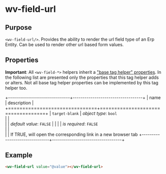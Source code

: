 ﻿<!--{"sort_order":10, "name": "wv-field-url", "label": "wv-field-url"}-->
# wv-field-url

## Purpose

`<wv-field-url/>`. Provides the ability to render the url field type of an Erp Entity. Can be used to render other url based form values.


## Properties
**Important**: All `<wv-field-*>` helpers inherit a ["base tag helper" properties](docs/developer/tag-helpers/wv-field-base). In the following list are presented only the properties that this tag helper adds or alters. Not all base tag helper properties can be implemented by this tag helper too.

+-------------------------------+-----------------------------------+
| name                          | description                       |
+===============================+===================================+
| `target-blank`                | *object type*: `bool`                         
|                               |         
|                               | *default value*: `FALSE`
|                               |
|                               | *is required*: `FALSE`                      
|                               |                                   
|                               | If TRUE, will open the corresponding link in a new browser tab
+-------------------------------+-----------------------------------+

## Example

```html
<wv-field-url value="@value"></wv-field-url>
```


